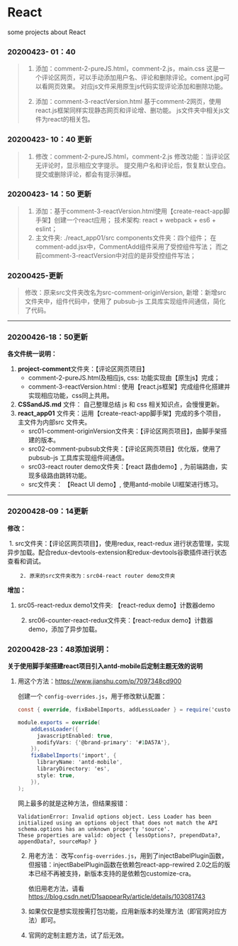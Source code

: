 # React
 some projects about React

### 20200423- 01：40

> 1. 添加：comment-2-pureJS.html，comment-2.js，main.css
> 	这是一个评论区网页，可以手动添加用户名、评论和删除评论。coment.jpg可以看网页效果。
> 	对应js文件采用原生js代码实现评论添加和删除功能。
>
> 2. 添加：comment-3-reactVersion.html
> 	基于comment-2网页，使用react.js框架同样实现静态网页和评论增、删功能。
> 	js文件夹中相关js文件为react的相关包。



### 20200423- 10：40   更新

> 1. 修改：comment-2-pureJS.html，comment-2.js
> 修改功能：当评论区无评论时，显示相应文字提示。
> 	提交用户名和评论后，恢复默认空白。
> 	提交或删除评论，都会有提示弹框。

### 20200423- 14：50   更新

> 1. 添加：基于comment-3-reactVersion.html使用【create-react-app脚手架】创建一个react应用；
> 	技术架构:  react + webpack + es6 + eslint；
> 2. 主文件夹: ./react_app01/src
> 	components文件夹：四个组件；
> 		在comment-add.jsx中，CommentAdd组件采用了受控组件写法；
> 		而之前comment-3-reactVersion中对应的是非受控组件写法；

### 20200425-更新

> 修改：原来src文件夹改名为src-comment-originVersion,
> 新增：新增src文件夹中，组件代码中，使用了 pubsub-js 工具库实现组件间通信，简化了代码。

------

### 20200426-18：50更新

**各文件统一说明：**

1. **project-comment**文件夹：【评论区网页项目】
   - comment-2-pureJS.html及相应js, css:   功能实现由【原生js】完成；
   - comment-3-reactVersion.html :   使用【react.js框架】完成组件化搭建并实现相应功能，css同上共用。
2. **CSSandJS.md** 文件：  自己整理总结 js 和 css 相关知识点，会慢慢更新。
3. **react_app01** 文件夹：运用【create-react-app脚手架】完成的多个项目，主文件为内部src 文件夹。
   - src01-comment-originVersion文件夹：【评论区网页项目】，由脚手架搭建的版本。
   - src02-comment-pubsub文件夹：【评论区网页项目】优化版，使用了 pubsub-js 工具库实现组件间通信。
   - src03-react router demo文件夹：【react 路由demo】, 为前端路由，实现多级路由跳转功能。
   - src文件夹： 【React UI demo】, 使用antd-mobile UI框架进行练习。

------

### 20200428-09：14更新

**修改：**

​	1. src文件夹：【评论区网页项目】，使用redux,  react-redux 进行状态管理，实现异步加载。配合redux-devtools-extension和redux-devtools谷歌插件进行状态查看和调试。

  		2. 原来的src文件夹改为：src04-react router demo文件夹

**增加：**

1. src05-react-redux demo1文件夹: 【react-redux demo】计数器demo

 	2. src06-counter-react-redux文件夹：【react-redux demo】计数器demo，添加了异步加载。

### 20200428-23：48添加说明：

**关于使用脚手架搭建react项目引入antd-mobile后定制主题无效的说明**

1. 用这个方法：https://www.jianshu.com/p/7097348cd900

   创建一个 `config-overrides.js`，用于修改默认配置：

   ```csharp
   const { override, fixBabelImports, addLessLoader } = require('customize-cra');
   
   module.exports = override(
       addLessLoader({
         javascriptEnabled: true,
         modifyVars: {'@brand-primary': '#1DA57A'},
       }),
       fixBabelImports('import', {
         libraryName: 'antd-mobile',
         libraryDirectory: 'es',
         style: true,
       }),
   );
   ```

   网上最多的就是这种方法，但结果报错：

   ```
   ValidationError: Invalid options object. Less Loader has been initialized using an options object that does not match the API schema.options has an unknown property 'source'. 
   These properties are valid: object { lessOptions?, prependData?, appendData?, sourceMap? }
   ```

   

   2. 用老方法： 改写`config-overrides.js`，用到了injectBabelPlugin函数，但报错：injectBabelPlugin函数在依赖包react-app-rewired 2.0之后的版本已经不再被支持，新版本支持的是依赖包customize-cra。

      依旧用老方法，请看 https://blog.csdn.net/D1sappearRy/article/details/103081743

   3. 如果仅仅是想实现按需打包功能，应用新版本的处理方法（即官网对应方法）即可。
   4. 官网的定制主题方法，试了后无效。



